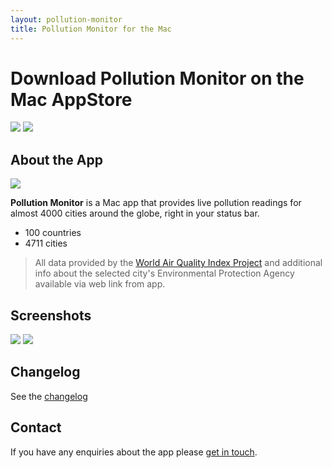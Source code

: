 ```yaml
---
layout: pollution-monitor
title: Pollution Monitor for the Mac
---
```

# Download Pollution Monitor on the Mac AppStore
[![][image-1]][1] [![][image-2]][2]

## About the App
![][image-3]

**Pollution Monitor** is a Mac app that provides live pollution readings for almost 4000 cities around the globe, right in your status bar.

- 100 countries
- 4711 cities

> All data provided by the [World Air Quality Index Project][3] and additional info about the selected city's Environmental Protection Agency available via web link from app.

## Screenshots
![][image-4]
![][image-5]

## Changelog
See the [changelog][4]

## Contact
If you have any enquiries about the app please [get in touch][5].

[1]:	https://itunes.apple.com/gb/app/pollution-monitor/id1197195842?mt=12
[2]:	https://itunes.apple.com/cn/app/pollution-monitor/id1197195842?l=zh&mt=12
[3]:	https://waqi.info/
[4]:	/apps/pollution-monitor/pollution%20monitor%20changelog.md
[5]:	mailto:demianturner+pollutionmonitor@gmail.com

[image-1]:	images/Download_on_the_Mac_App_Store_Badge_US-UK_165x40.svg
[image-2]:	images/Download_on_the_App_Store_Badge_CN_135x40.svg
[image-3]:	images/512.png
[image-4]:	images/pollution-monitor-appstore-image-1.png
[image-5]:	images/pollution-monitor-appstore-image-2.png